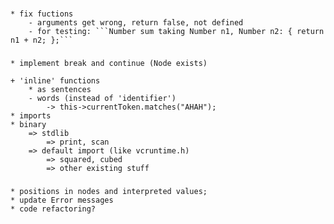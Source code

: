 
###
	* fix fuctions
		- arguments get wrong, return false, not defined
		- for testing: ```Number sum taking Number n1, Number n2: { return n1 + n2; };```


###
	* implement break and continue (Node exists)

	+ 'inline' functions
		* as sentences
		- words (instead of 'identifier')
			-> this->currentToken.matches("AHAH");
	* imports
	* binary
		=> stdlib
			=> print, scan
		=> default import (like vcruntime.h)
			=> squared, cubed
			=> other existing stuff

###
	* positions in nodes and interpreted values;
	* update Error messages
	* code refactoring?

###
